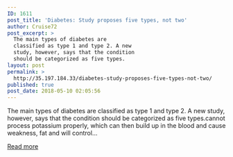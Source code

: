 ```yaml
---
ID: 1611
post_title: 'Diabetes: Study proposes five types, not two'
author: Cruise72
post_excerpt: >
  The main types of diabetes are
  classified as type 1 and type 2. A new
  study, however, says that the condition
  should be categorized as five types.
layout: post
permalink: >
  http://35.197.184.33/diabetes-study-proposes-five-types-not-two/
published: true
post_date: 2018-05-10 02:05:56
---
```

The main types of diabetes are classified as type 1 and type 2. A new study, however, says that the condition should be categorized as five types.cannot process potassium properly, which can then build up in the blood and cause weakness, fat and will control...

<a class="button purchase" style="white-space: nowrap;" href="https://www.medicalnewstoday.com/articles/321097.php" target="_blank" rel="nofollow noopener">Read more</a>